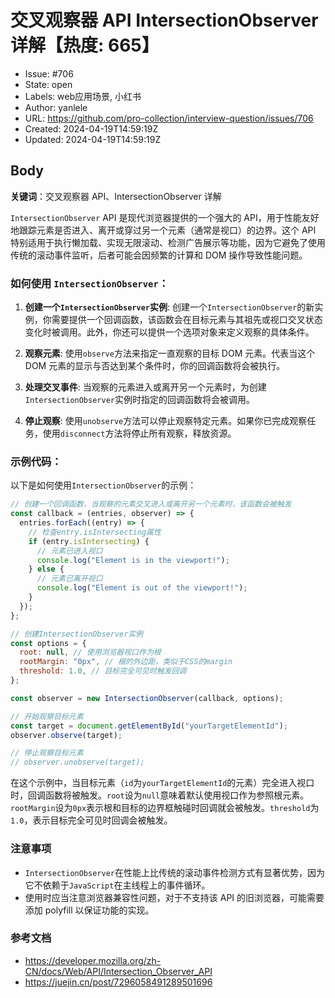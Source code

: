 # 交叉观察器 API IntersectionObserver 详解【热度: 665】

- Issue: #706
- State: open
- Labels: web应用场景, 小红书
- Author: yanlele
- URL: https://github.com/pro-collection/interview-question/issues/706
- Created: 2024-04-19T14:59:19Z
- Updated: 2024-04-19T14:59:19Z

## Body

**关键词**：交叉观察器 API、IntersectionObserver 详解

`IntersectionObserver` API 是现代浏览器提供的一个强大的 API，用于性能友好地跟踪元素是否进入、离开或穿过另一个元素（通常是视口）的边界。这个 API 特别适用于执行懒加载、实现无限滚动、检测广告展示等功能，因为它避免了使用传统的滚动事件监听，后者可能会因频繁的计算和 DOM 操作导致性能问题。

### 如何使用 `IntersectionObserver`：

1. **创建一个`IntersectionObserver`实例**:
   创建一个`IntersectionObserver`的新实例，你需要提供一个回调函数，该函数会在目标元素与其祖先或视口交叉状态变化时被调用。此外，你还可以提供一个选项对象来定义观察的具体条件。

2. **观察元素**:
   使用`observe`方法来指定一直观察的目标 DOM 元素。代表当这个 DOM 元素的显示与否达到某个条件时，你的回调函数将会被执行。

3. **处理交叉事件**:
   当观察的元素进入或离开另一个元素时，为创建`IntersectionObserver`实例时指定的回调函数将会被调用。

4. **停止观察**:
   使用`unobserve`方法可以停止观察特定元素。如果你已完成观察任务，使用`disconnect`方法将停止所有观察，释放资源。

### 示例代码：

以下是如何使用`IntersectionObserver`的示例：

```javascript
// 创建一个回调函数，当观察的元素交叉进入或离开另一个元素时，该函数会被触发
const callback = (entries, observer) => {
  entries.forEach((entry) => {
    // 检查entry.isIntersecting属性
    if (entry.isIntersecting) {
      // 元素已进入视口
      console.log("Element is in the viewport!");
    } else {
      // 元素已离开视口
      console.log("Element is out of the viewport!");
    }
  });
};

// 创建IntersectionObserver实例
const options = {
  root: null, // 使用浏览器视口作为根
  rootMargin: "0px", // 根的外边距，类似于CSS的margin
  threshold: 1.0, // 目标完全可见时触发回调
};

const observer = new IntersectionObserver(callback, options);

// 开始观察目标元素
const target = document.getElementById("yourTargetElementId");
observer.observe(target);

// 停止观察目标元素
// observer.unobserve(target);
```

在这个示例中，当目标元素（`id`为`yourTargetElementId`的元素）完全进入视口时，回调函数将被触发。`root`设为`null`意味着默认使用视口作为参照根元素。`rootMargin`设为`0px`表示根和目标的边界框触碰时回调就会被触发。`threshold`为`1.0`，表示目标完全可见时回调会被触发。

### 注意事项

- `IntersectionObserver`在性能上比传统的滚动事件检测方式有显著优势，因为它不依赖于`JavaScript`在主线程上的事件循环。
- 使用时应当注意浏览器兼容性问题，对于不支持该 API 的旧浏览器，可能需要添加 polyfill 以保证功能的实现。

### 参考文档

- https://developer.mozilla.org/zh-CN/docs/Web/API/Intersection_Observer_API
- https://juejin.cn/post/7296058491289501696

